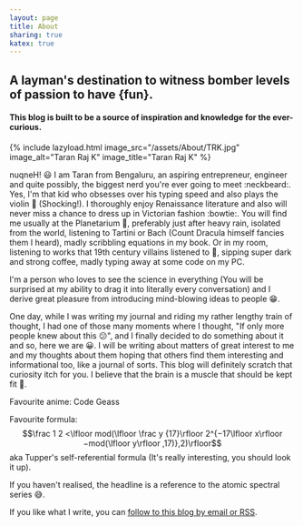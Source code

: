 ```yaml
---
layout: page
title: About
sharing: true
katex: true
---
```


## A layman's destination to witness bomber levels of passion to have {fun}.
#### This blog is built to be a source of inspiration and knowledge for the ever-curious.

{% include lazyload.html image_src="/assets/About/TRK.jpg" image_alt="Taran Raj K" image_title="Taran Raj K" %}

nuqneH! :smiley: I am Taran from Bengaluru, an aspiring entrepreneur, engineer and quite possibly, the biggest nerd you're ever going to meet :neckbeard:. Yes, I'm that kid who obsesses over his typing speed and also plays the violin :violin: (Shocking!). I thoroughly enjoy Renaissance literature and also will never miss a chance to dress up in Victorian fashion :bowtie:. You will find me usually at the Planetarium :milky_way:, preferably just after heavy rain, isolated from the world, listening to Tartini or Bach (Count Dracula himself fancies them I heard), madly scribbling equations in my book. Or in my room, listening to works that 19th century villains listened to :ghost:, sipping super dark and strong coffee, madly typing away at some code on my PC.

I'm a person who loves to see the science in everything (You will be surprised at my ability to drag it into literally every conversation) and I derive great pleasure from introducing mind-blowing ideas to people :grin:. 

One day, while I was writing my journal and riding my rather lengthy train of thought, I had one of those many moments where I thought, "If only more people knew about this :confused:", and I finally decided to do something about it and so, here we are :grinning:. I will be writing about matters of great interest to me and my thoughts about them hoping that others find them interesting and informational too, like a journal of sorts. This blog will definitely scratch that curiosity itch for you. I believe that the brain is a muscle that should be kept fit :muscle:.

Favourite anime: Code Geass

Favourite formula: $$\frac 1 2​ <\lfloor mod(\lfloor \frac y {17}\rfloor 2^{−17\lfloor x\rfloor −mod(\lfloor y\rfloor ,17)},2)\rfloor$$ aka Tupper's self-referential formula (It's really interesting, you should look it up).

If you haven't realised, the headline is a reference to the atomic spectral series :sweat_smile:.

If you like what I write, you can [follow to this blog by email or RSS](/follow-this-blog/).